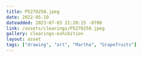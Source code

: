 ```yaml
---
title: P5270250.jpeg
date: 2022-05-10
dateadded: 2023-07-03 21:28:15 -0700
link: /assets/clearings/P5270250.jpeg
gallery: clearings-exhibition
layout: asset
tags: ["drawing", "art", "Martha", "Grapefruits"]
--- 
```

